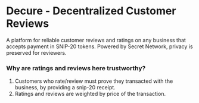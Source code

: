 # Decure - Decentralized Customer Reviews

A platform for reliable customer reviews and ratings on any business that accepts payment in
SNIP-20 tokens. Powered by Secret Network, privacy is preserved for reviewers.

### Why are ratings and reviews here trustworthy?

1) Customers who rate/review must prove they transacted with the business,
by providing a snip-20 receipt.
2) Ratings and reviews are weighted by price of the transaction.
